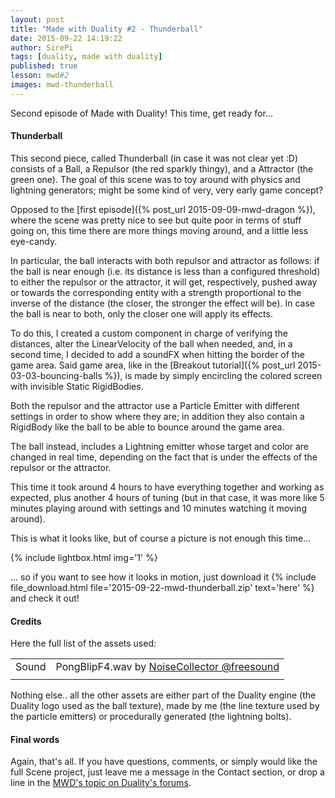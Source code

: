 ```yaml
---
layout: post
title: "Made with Duality #2 - Thunderball"
date: 2015-09-22 14:19:22
author: SirePi
tags: [duality, made with duality]
published: true
lesson: mwd#2
images: mwd-thunderball
---
```

Second episode of Made with Duality! This time, get ready for...
<!--more-->

#### Thunderball
This second piece, called Thunderball (in case it was not clear yet :D) consists of a <xn>Ball</xn>, a <xn>Repulsor</xn> (the red sparkly thingy), and a <xn>Attractor</xn> (the green one). The goal of this scene was to toy around with physics and lightning generators; might be some kind of very, very early game concept?

Opposed to the [first episode]({% post_url 2015-09-09-mwd-dragon %}), where the scene was pretty nice to see but quite poor in terms of stuff going on, this time there are more things moving around, and a little less eye-candy.

In particular, the ball interacts with both repulsor and attractor as follows:
if the ball is near enough (i.e. its distance is less than a configured threshold) to either the repulsor or the attractor, it will get, respectively, pushed away or towards the corresponding entity with a strength proportional to the inverse of the distance (the closer, the stronger the effect will be). 
In case the ball is near to both, only the closer one will apply its effects. 

To do this, I created a custom component in charge of verifying the distances, alter the LinearVelocity of the ball when needed, and, in a second time, I decided to add a soundFX when hitting the border of the game area.
Said game area, like in the [Breakout tutorial]({% post_url 2015-03-03-bouncing-balls %}), is made by simply encircling the colored screen with invisible <xp>Static RigidBodies</xp>.

Both the repulsor and the attractor use a Particle Emitter with different settings in order to show where they are; in addition they also contain a RigidBody like the ball to be able to bounce around the game area.

The ball instead, includes a Lightning emitter whose target and color are changed in real time, depending on the fact that is under the effects of the repulsor or the attractor.

This time it took around 4 hours to have everything together and working as expected, plus another 4 hours of tuning (but in that case, it was more like 5 minutes playing around with settings and 10 minutes watching it moving around).

This is what it looks like, but of course a picture is not enough this time...

{% include lightbox.html img='1' %}

... so if you want to see how it looks in motion, just download it {% include file_download.html file='2015-09-22-mwd-thunderball.zip' text='here' %} and check it out!

#### Credits
Here the full list of the assets used:

|               |                  |
| ------------- | ---------------- |
| <xn>Sound</xn> | PongBlipF4.wav by [NoiseCollector @freesound](http://www.freesound.org/people/NoiseCollector/sounds/4359/) 
|               |                  |

Nothing else.. all the other assets are either part of the Duality engine (the Duality logo used as the ball texture), made by me (the line texture used by the particle emitters) or procedurally generated (the lightning bolts).

#### Final words

Again, that's all. If you have questions, comments, or simply would like the full Scene project, just leave me a message in the Contact section, or drop a line in the [MWD's topic on Duality's forums](http://forum.adamslair.net/viewtopic.php?f=18&t=554).
